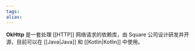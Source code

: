 ```yaml
---
tags: 
alias:
---
```

**OkHttp** 是一套处理 [[HTTP]] 网络请求的依赖库，由 Square 公司设计研发并开源，目前可以在 [[Java|Java]]  和 [[Kotlin|Kotlin]] 中使用。




